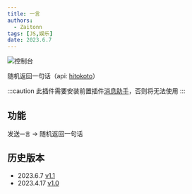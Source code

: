 ```yaml
---
title: 一言
authors: 
  - Zaitonn
tags: [JS,娱乐]
date: 2023.6.7
---
```


![控制台](/img/OneWord/console.png)

随机返回一句话（api: [hitokoto](https://hitokoto.cn/)）

<!--truncate-->

:::caution
此插件需要安装前置插件[消息助手](MsgHelper)，否则将无法使用
:::

## 功能

发送`一言` -> 随机返回一句话

## 历史版本

- 2023.6.7 [v1.1](https://download.serein.cc/https://raw.githubusercontent.com/Zaitonn/Serein-Docs/84c8408b7dd584d4fd5d9ebc1d5d284cd64a2d7b/JS/OneWord/OneWord.js?d)
- 2023.4.17 [v1.0](https://download.serein.cc/https://raw.githubusercontent.com/Zaitonn/Serein-Docs/5bf23e0c3666087a1faca1ada4064781b9d50c20/JS/OneWord/v1.0/OneWord.js?download)
